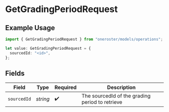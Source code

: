 # GetGradingPeriodRequest

## Example Usage

```typescript
import { GetGradingPeriodRequest } from "oneroster/models/operations";

let value: GetGradingPeriodRequest = {
  sourcedId: "<id>",
};
```

## Fields

| Field                                           | Type                                            | Required                                        | Description                                     |
| ----------------------------------------------- | ----------------------------------------------- | ----------------------------------------------- | ----------------------------------------------- |
| `sourcedId`                                     | *string*                                        | :heavy_check_mark:                              | The sourcedId of the grading period to retrieve |